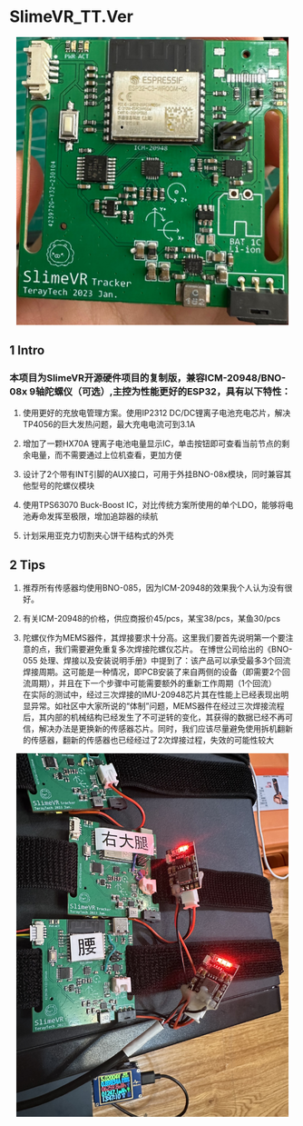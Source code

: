 # SlimeVR_TT.Ver  
<div align=center><img src="https://github.com/TerayTech/SlimeVR_TT.Ver/blob/main/img/SLVR_PCBtop.jpg" width="480"></div>  
  
## 1 Intro  
  
### 本项目为SlimeVR开源硬件项目的复制版，兼容ICM-20948/BNO-08x 9轴陀螺仪（可选）,主控为性能更好的ESP32，具有以下特性：  
  
1. 使用更好的充放电管理方案。使用IP2312 DC/DC锂离子电池充电芯片，解决TP4056的巨大发热问题，最大充电电流可到3.1A  
  
2. 增加了一颗HX70A 锂离子电池电量显示IC，单击按钮即可查看当前节点的剩余电量，而不需要通过上位机查看，更加方便  
  
3. 设计了2个带有INT引脚的AUX接口，可用于外挂BNO-08x模块，同时兼容其他型号的陀螺仪模块  
  
4. 使用TPS63070 Buck-Boost IC，对比传统方案所使用的单个LDO，能够将电池寿命发挥至极限，增加追踪器的续航  
  
5. 计划采用亚克力切割夹心饼干结构式的外壳  
  
  
## 2 Tips 
1. 推荐所有传感器均使用BNO-085，因为ICM-20948的效果我个人认为没有很好。  
  
2. 有关ICM-20948的价格，供应商报价45/pcs，某宝38/pcs，某鱼30/pcs  
  
3. 陀螺仪作为MEMS器件，其焊接要求十分高。这里我们要首先说明第一个要注意的点，我们需要避免重复多次焊接陀螺仪芯片。
在博世公司给出的《BNO-055 处理、焊接以及安装说明手册》中提到了：该产品可以承受最多3个回流焊接周期。这可能是一种情况，即PCB安装了来自两侧的设备（即需要2个回流周期），并且在下一个步骤中可能需要额外的重新工作周期（1个回流）  
在实际的测试中，经过三次焊接的IMU-20948芯片其在性能上已经表现出明显异常。如社区中大家所说的“体制”问题，MEMS器件在经过三次焊接流程后，其内部的机械结构已经发生了不可逆转的变化，其获得的数据已经不再可信，解决办法是更换新的传感器芯片。同时，我们应该尽量避免使用拆机翻新的传感器，翻新的传感器也已经经过了2次焊接过程，失效的可能性较大  
  
  
<div align=center><img src="https://github.com/TerayTech/SlimeVR_TT.Ver/blob/main/img/demo.JPG" width="480"></div>    
  
